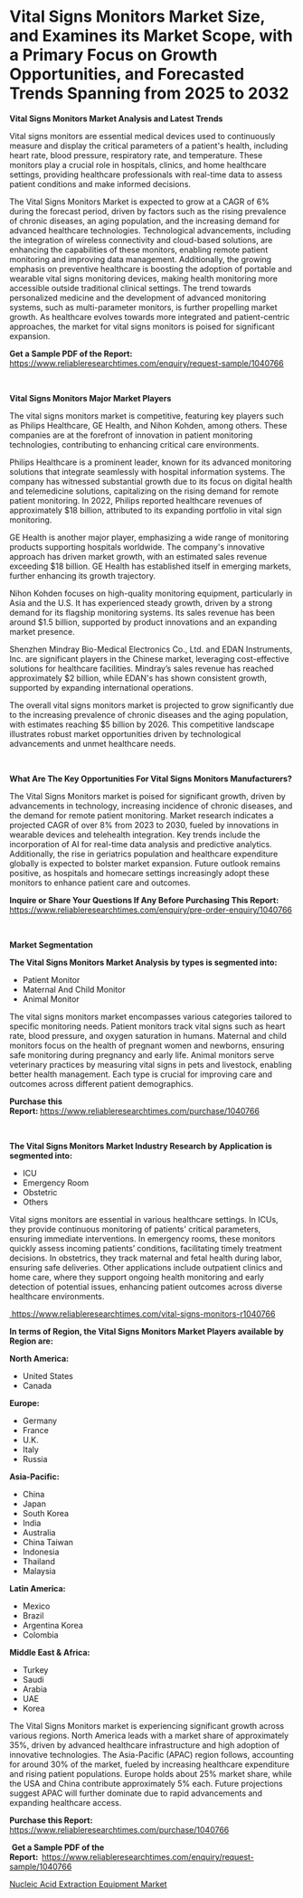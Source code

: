<p><h1>Vital Signs Monitors Market Size, and Examines its Market Scope, with a Primary Focus on Growth Opportunities, and Forecasted Trends Spanning from 2025 to 2032</h1></p><p><strong>Vital Signs Monitors Market Analysis and Latest Trends</strong></p>
<p><p>Vital signs monitors are essential medical devices used to continuously measure and display the critical parameters of a patient's health, including heart rate, blood pressure, respiratory rate, and temperature. These monitors play a crucial role in hospitals, clinics, and home healthcare settings, providing healthcare professionals with real-time data to assess patient conditions and make informed decisions.</p><p>The Vital Signs Monitors Market is expected to grow at a CAGR of 6% during the forecast period, driven by factors such as the rising prevalence of chronic diseases, an aging population, and the increasing demand for advanced healthcare technologies. Technological advancements, including the integration of wireless connectivity and cloud-based solutions, are enhancing the capabilities of these monitors, enabling remote patient monitoring and improving data management. Additionally, the growing emphasis on preventive healthcare is boosting the adoption of portable and wearable vital signs monitoring devices, making health monitoring more accessible outside traditional clinical settings. The trend towards personalized medicine and the development of advanced monitoring systems, such as multi-parameter monitors, is further propelling market growth. As healthcare evolves towards more integrated and patient-centric approaches, the market for vital signs monitors is poised for significant expansion.</p></p>
<p><strong>Get a Sample PDF of the Report:&nbsp;</strong> <a href="https://www.reliableresearchtimes.com/enquiry/request-sample/1040766?utm_campaign=2638&utm_medium=2&utm_source=Github&utm_content=ia&utm_term=04032025&utm_id=vital-signs-monitors">https://www.reliableresearchtimes.com/enquiry/request-sample/1040766</a></p>
<p>&nbsp;</p>
<p><strong>Vital Signs Monitors Major Market Players</strong></p>
<p><p>The vital signs monitors market is competitive, featuring key players such as Philips Healthcare, GE Health, and Nihon Kohden, among others. These companies are at the forefront of innovation in patient monitoring technologies, contributing to enhancing critical care environments.</p><p>Philips Healthcare is a prominent leader, known for its advanced monitoring solutions that integrate seamlessly with hospital information systems. The company has witnessed substantial growth due to its focus on digital health and telemedicine solutions, capitalizing on the rising demand for remote patient monitoring. In 2022, Philips reported healthcare revenues of approximately $18 billion, attributed to its expanding portfolio in vital sign monitoring.</p><p>GE Health is another major player, emphasizing a wide range of monitoring products supporting hospitals worldwide. The company's innovative approach has driven market growth, with an estimated sales revenue exceeding $18 billion. GE Health has established itself in emerging markets, further enhancing its growth trajectory.</p><p>Nihon Kohden focuses on high-quality monitoring equipment, particularly in Asia and the U.S. It has experienced steady growth, driven by a strong demand for its flagship monitoring systems. Its sales revenue has been around $1.5 billion, supported by product innovations and an expanding market presence.</p><p>Shenzhen Mindray Bio-Medical Electronics Co., Ltd. and EDAN Instruments, Inc. are significant players in the Chinese market, leveraging cost-effective solutions for healthcare facilities. Mindray’s sales revenue has reached approximately $2 billion, while EDAN's has shown consistent growth, supported by expanding international operations.</p><p>The overall vital signs monitors market is projected to grow significantly due to the increasing prevalence of chronic diseases and the aging population, with estimates reaching $5 billion by 2026. This competitive landscape illustrates robust market opportunities driven by technological advancements and unmet healthcare needs.</p></p>
<p>&nbsp;</p>
<p><strong>What Are The Key Opportunities For Vital Signs Monitors Manufacturers?</strong></p>
<p><p>The Vital Signs Monitors market is poised for significant growth, driven by advancements in technology, increasing incidence of chronic diseases, and the demand for remote patient monitoring. Market research indicates a projected CAGR of over 8% from 2023 to 2030, fueled by innovations in wearable devices and telehealth integration. Key trends include the incorporation of AI for real-time data analysis and predictive analytics. Additionally, the rise in geriatrics population and healthcare expenditure globally is expected to bolster market expansion. Future outlook remains positive, as hospitals and homecare settings increasingly adopt these monitors to enhance patient care and outcomes.</p></p>
<p><strong>Inquire or Share Your Questions If Any Before Purchasing This Report:</strong> <a href="https://www.reliableresearchtimes.com/enquiry/pre-order-enquiry/1040766?utm_campaign=2638&utm_medium=2&utm_source=Github&utm_content=ia&utm_term=04032025&utm_id=vital-signs-monitors">https://www.reliableresearchtimes.com/enquiry/pre-order-enquiry/1040766</a></p>
<p>&nbsp;</p>
<p><strong>Market Segmentation</strong></p>
<p><strong>The Vital Signs Monitors Market Analysis by types is segmented into:</strong></p>
<p><ul><li>Patient Monitor</li><li>Maternal And Child Monitor</li><li>Animal Monitor</li></ul></p>
<p><p>The vital signs monitors market encompasses various categories tailored to specific monitoring needs. Patient monitors track vital signs such as heart rate, blood pressure, and oxygen saturation in humans. Maternal and child monitors focus on the health of pregnant women and newborns, ensuring safe monitoring during pregnancy and early life. Animal monitors serve veterinary practices by measuring vital signs in pets and livestock, enabling better health management. Each type is crucial for improving care and outcomes across different patient demographics.</p></p>
<p><strong>Purchase this Report:&nbsp;</strong><a href="https://www.reliableresearchtimes.com/purchase/1040766?utm_campaign=2638&utm_medium=2&utm_source=Github&utm_content=ia&utm_term=04032025&utm_id=vital-signs-monitors">https://www.reliableresearchtimes.com/purchase/1040766</a></p>
<p>&nbsp;</p>
<p><strong>The Vital Signs Monitors Market Industry Research by Application is segmented into:</strong></p>
<p><ul><li>ICU</li><li>Emergency Room</li><li>Obstetric</li><li>Others</li></ul></p>
<p><p>Vital signs monitors are essential in various healthcare settings. In ICUs, they provide continuous monitoring of patients' critical parameters, ensuring immediate interventions. In emergency rooms, these monitors quickly assess incoming patients’ conditions, facilitating timely treatment decisions. In obstetrics, they track maternal and fetal health during labor, ensuring safe deliveries. Other applications include outpatient clinics and home care, where they support ongoing health monitoring and early detection of potential issues, enhancing patient outcomes across diverse healthcare environments.</p></p>
<p><a href="https://www.reliableresearchtimes.com/vital-signs-monitors-r1040766?utm_campaign=2638&utm_medium=2&utm_source=Github&utm_content=ia&utm_term=04032025&utm_id=vital-signs-monitors">&nbsp;https://www.reliableresearchtimes.com/vital-signs-monitors-r1040766</a></p>
<p><strong>In terms of Region, the Vital Signs Monitors Market Players available by Region are:</strong></p>
<p>
    <p> <strong> North America: </strong>
        <ul>
            <li>United States</li>
            <li>Canada</li>
        </ul>
        </p> 
    <p> <strong> Europe: </strong>
        <ul>
            <li>Germany</li>
            <li>France</li>
            <li>U.K.</li>
            <li>Italy</li>
            <li>Russia</li>
        </ul>
        </p> 
    <p> <strong> Asia-Pacific: </strong>
        <ul>
            <li>China</li>
            <li>Japan</li>
            <li>South Korea</li>
            <li>India</li>
            <li>Australia</li>
            <li>China Taiwan</li>
            <li>Indonesia</li>
            <li>Thailand</li>
            <li>Malaysia</li>
        </ul>
        </p> 
    <p> <strong> Latin America: </strong>
        <ul>
            <li>Mexico</li>
            <li>Brazil</li>
            <li>Argentina Korea</li>
            <li>Colombia</li>
        </ul>
        </p> 
    <p> <strong> Middle East & Africa: </strong>
        <ul>
            <li>Turkey</li>
            <li>Saudi</li>
            <li>Arabia</li>
            <li>UAE</li>
            <li>Korea</li>
        </ul>
    </p>
    </p>
<p><p>The Vital Signs Monitors market is experiencing significant growth across various regions. North America leads with a market share of approximately 35%, driven by advanced healthcare infrastructure and high adoption of innovative technologies. The Asia-Pacific (APAC) region follows, accounting for around 30% of the market, fueled by increasing healthcare expenditure and rising patient populations. Europe holds about 25% market share, while the USA and China contribute approximately 5% each. Future projections suggest APAC will further dominate due to rapid advancements and expanding healthcare access.</p></p>
<p><strong>Purchase this Report: </strong><a href="https://www.reliableresearchtimes.com/purchase/1040766?utm_campaign=2638&utm_medium=2&utm_source=Github&utm_content=ia&utm_term=04032025&utm_id=vital-signs-monitors">https://www.reliableresearchtimes.com/purchase/1040766</a></p>
<p>&nbsp;<strong>Get a Sample PDF of the Report:&nbsp;&nbsp;</strong><a href="https://www.reliableresearchtimes.com/enquiry/request-sample/1040766?utm_campaign=2638&utm_medium=2&utm_source=Github&utm_content=ia&utm_term=04032025&utm_id=vital-signs-monitors">https://www.reliableresearchtimes.com/enquiry/request-sample/1040766</a></p>
<p><strong></strong></p>
<p><p><a href="https://github.com/barnickclara79/Market-Research-Report-List-1/blob/main/nucleic-acid-extraction-equipment-market.md?utm_campaign=2638&utm_medium=2&utm_source=Github&utm_content=ia&utm_term=04032025&utm_id=vital-signs-monitors">Nucleic Acid Extraction Equipment Market</a></p></p>
